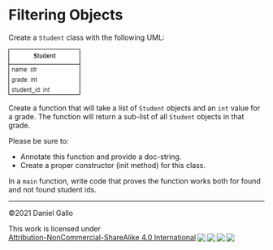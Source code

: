 # Filtering Objects


Create a ``Student`` class with the following UML:

![Student UML](examples/uml-student-2.png)


Create a function that will take a list of ``Student`` objects and an ``int`` value for a grade. The function will return a sub-list of all
``Student`` objects in that grade. 

Please be sure to:

- Annotate this function and provide a doc-string.
- Create a proper constructor (init method) for this class.

In a ``main`` function, write code that proves the function works both for found and not found student ids.

---

©2021 Daniel Gallo

<p xmlns:cc="http://creativecommons.org/ns#" >This work is licensed under <a href="http://creativecommons.org/licenses/by-nc-sa/4.0/?ref=chooser-v1" target="_blank" rel="license noopener noreferrer" style="display:inline-block;">Attribution-NonCommercial-ShareAlike 4.0 International<img style="height:22px!important;margin-left:3px;vertical-align:text-bottom;" src="https://mirrors.creativecommons.org/presskit/icons/cc.svg?ref=chooser-v1"><img style="height:22px!important;margin-left:3px;vertical-align:text-bottom;" src="https://mirrors.creativecommons.org/presskit/icons/by.svg?ref=chooser-v1"><img style="height:22px!important;margin-left:3px;vertical-align:text-bottom;" src="https://mirrors.creativecommons.org/presskit/icons/nc.svg?ref=chooser-v1"><img style="height:22px!important;margin-left:3px;vertical-align:text-bottom;" src="https://mirrors.creativecommons.org/presskit/icons/sa.svg?ref=chooser-v1"></a></p>